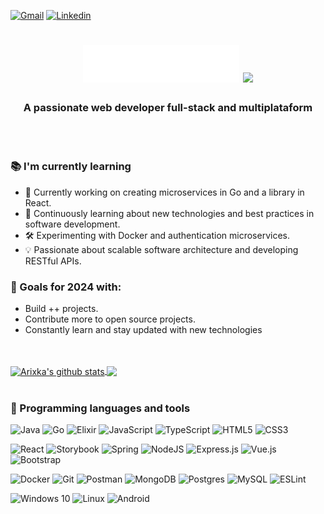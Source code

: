 


[![Gmail](https://img.shields.io/badge/-Gmail-c14438?style=flat&logo=Gmail&logoColor=white)](mailto:marisiver25@gmail.com)
[![Linkedin](https://img.shields.io/badge/-LinkedIn-blue?style=flat&logo=Linkedin&logoColor=white)](https://www.linkedin.com/in/maria-siverio/)
<!---
![Codewars](https://www.codewars.com/users/Arixka/badges/micro)
-->

<h1 align="center"><img src="title.svg" width="250"> <img src="https://media.giphy.com/media/mGcNjsfWAjY5AEZNw6/giphy.gif" width="70"> </h1>

<h3 align="center">A passionate web developer full-stack and multiplataform</h3>
<br>
<br>
<h3 align="left">📚  I'm currently learning</h3>

- 🔭 Currently working on creating microservices in Go and a library in React.
- 🌱 Continuously learning about new technologies and best practices in software development.
- 🛠️ Experimenting with Docker and authentication microservices.
- 💡 Passionate about scalable software architecture and developing RESTful APIs.

<h3 align="left">🎯  Goals for 2024 with:</h3>

- Build ++ projects.
- Contribute more to open source projects.
- Constantly learn and stay updated with new technologies

<!---
<h3 align="left">:computer: Programming languages and tools: </h3>
-->


<br>
<br>

<a href="https://github-readme-stats.vercel.app/api?username=arixka&show_icons=true&&hide=prs&cache_seconds=86400&include_all_commits=true&theme=material-palenight">
  <img align="center" src="https://github-readme-stats.vercel.app/api?username=arixka&show_icons=true&&hide=prs&cache_seconds=86400&include_all_commits=true&theme=material-palenight" alt="Arixka's github stats" />
</a>
<a href="https://github-readme-stats.vercel.app/api/top-langs/?username=arixka&layout=compact&theme=material-palenight">
  <img align="center" src="https://github-readme-stats.vercel.app/api/top-langs/?username=arixka&layout=compact&theme=material-palenight" />
</a>


<br>
<br>
<h3>🔧  Programming languages and tools</h3>

 <!--Languages-->
 
![Java](https://img.shields.io/badge/java-%23ED8B00.svg?style=flat&logo=openjdk&logoColor=white)
![Go](https://img.shields.io/badge/go-%2300ADD8.svg?style=flat&logo=Go&logoColor=white)
![Elixir](https://img.shields.io/badge/elixir-%234B275F.svg?style=flat&logo=Elixir&logoColor=white)
![JavaScript](https://img.shields.io/badge/javascript-%23323330.svg?style=flat&logo=Javascript&logoColor=%23F7DF1E)
![TypeScript](https://img.shields.io/badge/typescript-blue?logo=typescript&logoColor=white)
![HTML5](https://img.shields.io/badge/html5-%23E34F26.svg?style=flat&logo=Html5&logoColor=white)
![CSS3](https://img.shields.io/badge/css3-%231572B6.svg?style=flat&logo=Css3&logoColor=white)


<!-- Repasar
![Python](https://img.shields.io/badge/python-%2314354C.svg?style=flat&logo=Python&logoColor=white)
![Elixir](https://img.shields.io/badge/elixir-%234B275F.svg?style=flat&logo=Elixir&logoColor=white)

Aquiii
https://badgesgenerator.com/
-->

 <!--Frameworks-->
![React](https://img.shields.io/badge/react-%2320232a.svg?style=flat&logo=React&logoColor=%2361DAFB)
![Storybook](https://img.shields.io/badge/storybook-FF4785?style=flat&logo=storybook&logoColor=white)
![Spring](https://img.shields.io/badge/spring-green?style=flat&logo=spring&logoColor=white)
![NodeJS](https://img.shields.io/badge/node.js-%2343853D.svg?style=flat&logo=Node.js&logoColor=white&)
![Express.js](https://img.shields.io/badge/express.js-%23404d59.svg?style=flat&logo=Express&logoColor=%2361DAFB)
![Vue.js](https://img.shields.io/badge/vuejs-%2335495e.svg?style=flat&logo=Vuedotjs&logoColor=%234FC08D) 
![Bootstrap](https://img.shields.io/badge/Bootstrap-563D7C?style=flat&logo=Bootstrap&logoColor=white)

![Docker](https://img.shields.io/badge/docker-%230db7ed.svg?style=flat&logo=Docker&logoColor=white)
![Git](https://img.shields.io/badge/git-%23F05033.svg?style=flat&logo=Git&logoColor=white)
![Postman](https://img.shields.io/badge/Postman-FF6C37?style=flat&logo=Postman&logoColor=white)
![MongoDB](https://img.shields.io/badge/MongoDB-%234ea94b.svg?style=flat&logo=Mongodb&logoColor=white)
![Postgres](https://img.shields.io/badge/postgres-%23316192.svg?style=flat&logo=Postgresql&logoColor=white)
![MySQL](https://img.shields.io/badge/MySQL-00758F?style=flat&logo=Mysql&logoColor=white)
![ESLint](https://img.shields.io/badge/ESLint-4B3263?style=flat&logo=Eslint&logoColor=white)

 <!--SO-->
![Windows 10](https://img.shields.io/badge/Windows-0078D6?style=flat&logo=Windows&logoColor=white) 
![Linux](https://img.shields.io/badge/Linux-FCC624?style=flat&logo=Linux&logoColor=white)
![Android](https://img.shields.io/badge/Android-3DDC84?style=flat&logo=Android&logoColor=white)



